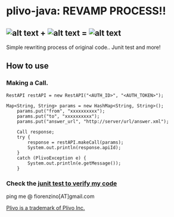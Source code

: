 plivo-java: REVAMP PROCESS!!
=========================


![alt text](https://raw.github.com/fiorenzino/plivo-java/master/docs/img/plivo-logo.jpg "Plivo") + ![alt text](https://raw.github.com/fiorenzino/plivo-java/master/docs/img/java-logo.jpg "Java") = ![alt text](https://raw.github.com/fiorenzino/plivo-java/master/docs/img/plivo-java.png "plivo-java")
-----------

Simple rewriting process of original code.. Junit test and more!



How to use
----------

### Making a Call.
	RestAPI restAPI = new RestAPI("<AUTH_ID>", "<AUTH_TOKEN>");

  	Map<String, String> params = new HashMap<String, String>();
		params.put("from", "xxxxxxxxxx");
		params.put("to", "xxxxxxxxxx");
		params.put("answer_url", "http://server/url/answer.xml");

		Call response;
		try {
			response = restAPI.makeCall(params);
			System.out.println(response.apiId);
		} 
		catch (PlivoException e) {
			System.out.println(e.getMessage());
		}
 
### Check the [junit test to verify my code](https://github.com/fiorenzino/plivo-java/tree/master/src/test/java/com/plivo/test)


ping me @ fiorenzino[AT]gmail.com

[Plivo is a trademark of Plivo Inc.](http://www.plivo.com)


